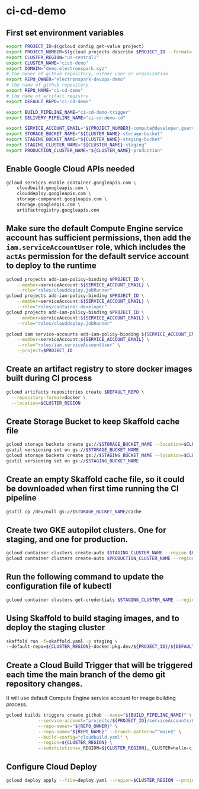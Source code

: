 # ci-cd-demo

## First set environment variables

```bash
export PROJECT_ID=$(gcloud config get-value project)
export PROJECT_NUMBER=$(gcloud projects describe $PROJECT_ID --format='value(projectNumber)')
export CLUSTER_REGION="us-central1"
export CLUSTER_NAME="cicd-demo"
export DOMAIN="demo.electronspark.xyz"
# the owner of github repository, either user or organization
export REPO_OWNER="electronspark-devops-demo"
# the name of github repository
export REPO_NAME="ci-cd-demo"
# the name of artifact registry
export DEFAULT_REPO="ci-cd-demo"

export BUILD_PIPELINE_NAME="ci-cd-demo-trigger"
export DELIVERY_PIPELINE_NAME="ci-cd-demo-cd"

export SERVICE_ACCOUNT_EMAIL="${PROJECT_NUMBER}-compute@developer.gserviceaccount.com"
export STORAGE_BUCKET_NAME="${CLUSTER_NAME}-storage-bucket"
export STAGING_BUCKET_NAME="${CLUSTER_NAME}-staging-bucket"
export STAGING_CLUSTER_NAME="${CLUSTER_NAME}-staging"
export PRODUCTION_CLUSTER_NAME="${CLUSTER_NAME}-production"
```

## Enable Google Cloud APIs needed

```bash
gcloud services enable container.googleapis.com \
    cloudbuild.googleapis.com \
    clouddeploy.googleapis.com \
    storage-component.googleapis.com \
    storage.googleapis.com \
    artifactregistry.googleapis.com
```

## Make sure the default Compute Engine service account has sufficient permissions, then add the `iam.serviceAccountUser` role, which includes the `actAs` permission for the default service account to deploy to the runtime

```bash
gcloud projects add-iam-policy-binding $PROJECT_ID \
    --member=serviceAccount:${SERVICE_ACCOUNT_EMAIL} \
    --role="roles/clouddeploy.jobRunner"
gcloud projects add-iam-policy-binding $PROJECT_ID \
    --member=serviceAccount:${SERVICE_ACCOUNT_EMAIL} \
    --role="roles/container.developer"
gcloud projects add-iam-policy-binding $PROJECT_ID \
    --member=serviceAccount:${SERVICE_ACCOUNT_EMAIL} \
    --role="roles/clouddeploy.jobRunner"

gcloud iam service-accounts add-iam-policy-binding ${SERVICE_ACCOUNT_EMAIL} \
    --member=serviceAccount:${SERVICE_ACCOUNT_EMAIL} \
    --role="roles/iam.serviceAccountUser" \
    --project=$PROJECT_ID
```

## Create an artifact registry to store docker images built during CI process

```bash
gcloud artifacts repositories create $DEFAULT_REPO \
  --repository-format=docker \
  --location=$CLUSTER_REGION
```

## Create Storage Bucket to keep Skaffold cache file

```bash
gcloud storage buckets create gs://$STORAGE_BUCKET_NAME --location=$CLUSTER_REGION
gsutil versioning set on gs://$STORAGE_BUCKET_NAME
gcloud storage buckets create gs://$STAGING_BUCKET_NAME --location=$CLUSTER_REGION
gsutil versioning set on gs://$STAGING_BUCKET_NAME
```

## Create an empty Skaffold cache file, so it could be downloaded when first time running the CI pipeline

```bash
gsutil cp /dev/null gs://$STORAGE_BUCKET_NAME/cache
```

## Create two GKE autopilot clusters. One for staging, and one for production.

```bash
gcloud container clusters create-auto $STAGING_CLUSTER_NAME --region $CLUSTER_REGION
gcloud container clusters create-auto $PRODUCTION_CLUSTER_NAME --region $CLUSTER_REGION
```

## Run the following command to update the configuration file of kubectl
```bash
gcloud container clusters get-credentials $STAGING_CLUSTER_NAME --region $CLUSTER_REGION
```

## Using Skaffold to build staging images, and to deploy the staging cluster
```bash
skaffold run -f=skaffold.yaml -p staging \
--default-repo=${CLUSTER_REGION}-docker.pkg.dev/${PROJECT_ID}/${DEFAULT_REPO}
```

## Create a Cloud Build Trigger that will be triggered each time the main branch of the demo git repository changes.

It will use default Compute Engine service account for image building process.

```bash
gcloud builds triggers create github --name="${BUILD_PIPELINE_NAME}" \
            --service-account="projects/${PROJECT_ID}/serviceAccounts/${SERVICE_ACCOUNT_EMAIL}" \
            --repo-owner="${REPO_OWNER}" \
            --repo-name="${REPO_NAME}" --branch-pattern="^main$" \
            --build-config="cloudbuild.yaml" \
            --region=${CLUSTER_REGION} \
            --substitutions=_REGION=${CLUSTER_REGION},_CLUSTER=hello-cloudbuild,_CACHE_URI=gs://$STORAGE_BUCKET_NAME,_DELIVERY_PIPELINE_NAME=$DELIVERY_PIPELINE_NAME,_SOURCE_STAGING_BUCKET=gs://$STAGING_BUCKET_NAME,_DEFAULT_REPO=$DEFAULT_REPO,_PROJECT_ID=$PROJECT_ID
```

## Configure Cloud Deploy

```bash
gcloud deploy apply --file=deploy.yaml --region=$CLUSTER_REGION --project=$PROJECT_ID
```
